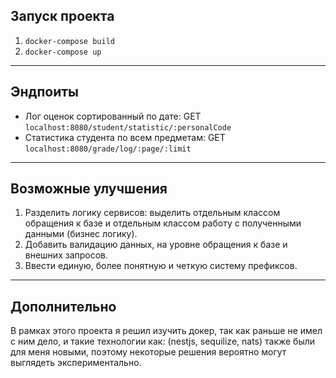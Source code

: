 ## Запуск проекта
1. `docker-compose build`
2. `docker-compose up`
---
## Эндпоиты 
* Лог оценок сортированный по дате:
GET `localhost:8080/student/statistic/:personalCode`
* Статистика студента по всем предметам:
GET `localhost:8080/grade/log/:page/:limit`
---
## Возможные улучшения
1. Разделить логику сервисов: выделить отдельным классом обращения к базе и отдельным классом работу с полученными данными (бизнес логику).
2. Добавить валидацию данных, на уровне обращения к базе и внешних запросов.
3. Ввести единую, более понятную и четкую систему префиксов.
---
## Дополнительно
В рамках этого проекта я решил изучить докер, так как раньше не имел с ним дело, и такие технологии как: (nestjs, sequilize, nats) также были для меня новыми, поэтому некоторые решения вероятно могут выглядеть экспериментально.
